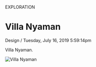 <p class="type">EXPLORATION</p>

# Villa Nyaman

<p class="meta">Design  /  Tuesday, July 16, 2019 5:59:14pm</p>

Villa Nyaman.

![Villa Nyaman](https://farooq-agent.web.app/assets/images/works/large/villa-nyaman.jpg)
